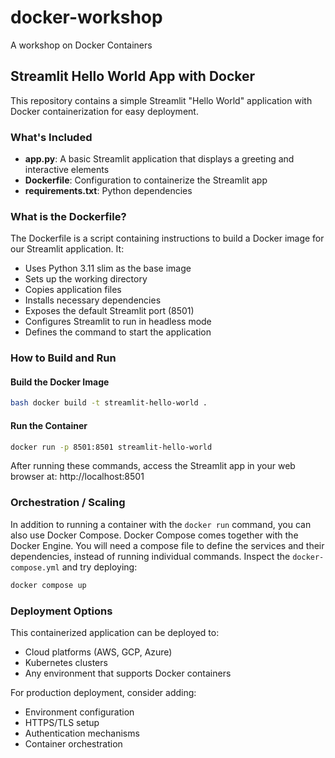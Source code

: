# docker-workshop
A workshop on Docker Containers

## Streamlit Hello World App with Docker

This repository contains a simple Streamlit "Hello World" application with Docker containerization for easy deployment.

### What's Included

- **app.py**: A basic Streamlit application that displays a greeting and interactive elements
- **Dockerfile**: Configuration to containerize the Streamlit app
- **requirements.txt**: Python dependencies

### What is the Dockerfile?

The Dockerfile is a script containing instructions to build a Docker image for our Streamlit application. It:

- Uses Python 3.11 slim as the base image
- Sets up the working directory
- Copies application files
- Installs necessary dependencies
- Exposes the default Streamlit port (8501)
- Configures Streamlit to run in headless mode
- Defines the command to start the application

### How to Build and Run

#### Build the Docker Image
```bash
bash docker build -t streamlit-hello-world .
```

#### Run the Container
```bash
docker run -p 8501:8501 streamlit-hello-world
```

After running these commands, access the Streamlit app in your web browser at: http://localhost:8501

### Orchestration / Scaling
In addition to running a container with the `docker run` command, you can also use Docker Compose.
Docker Compose comes together with the Docker Engine. 
You will need a compose file to define the services and their dependencies, instead of running individual commands.
Inspect the `docker-compose.yml` and try deploying: 
```bash
docker compose up
```

### Deployment Options

This containerized application can be deployed to:

- Cloud platforms (AWS, GCP, Azure)
- Kubernetes clusters
- Any environment that supports Docker containers

For production deployment, consider adding:
- Environment configuration
- HTTPS/TLS setup
- Authentication mechanisms
- Container orchestration